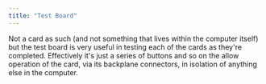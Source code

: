 ```yaml
---
title: "Test Board"
---
```


Not a card as such (and not something that lives within the computer itself) but the test board is very useful in testing each
of the cards as they're completed. Effectively it's just a series of buttons and so on the allow operation of the card, via
its backplane connectors, in isolation of anything else in the computer.
